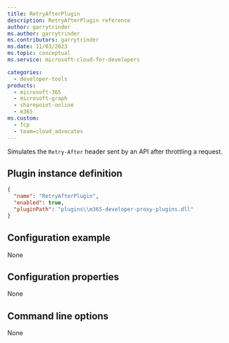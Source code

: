```yaml
---
title: RetryAfterPlugin
description: RetryAfterPlugin reference
author: garrytrinder
ms.author: garrytrinder
ms.contributors: garrytrinder
ms.date: 11/03/2023
ms.topic: conceptual
ms.service: microsoft-cloud-for-developers

categories:
  - developer-tools
products:
  - microsoft-365
  - microsoft-graph
  - sharepoint-online
  - m365
ms.custom:
  - fcp
  - team=cloud_advocates
---
```


Simulates the `Retry-After` header sent by an API after throttling a request.

## Plugin instance definition

```json
{
  "name": "RetryAfterPlugin",
  "enabled": true,
  "pluginPath": "plugins\\m365-developer-proxy-plugins.dll"
}
```

## Configuration example

None

## Configuration properties

None

## Command line options

None
